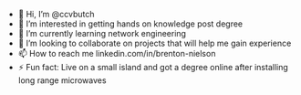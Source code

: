 - 👋 Hi, I’m @ccvbutch
- 👀 I’m interested in getting hands on knowledge post degree
- 🌱 I’m currently learning network engineering
- 💞️ I’m looking to collaborate on projects that will help me gain experience
- 📫 How to reach me linkedin.com/in/brenton-nielson
- ⚡ Fun fact: Live on a small island and got a degree online after installing long range microwaves

<!---
ccvbutch/ccvbutch is a ✨ special ✨ repository because its `README.md` (this file) appears on your GitHub profile.
You can click the Preview link to take a look at your changes.
--->

